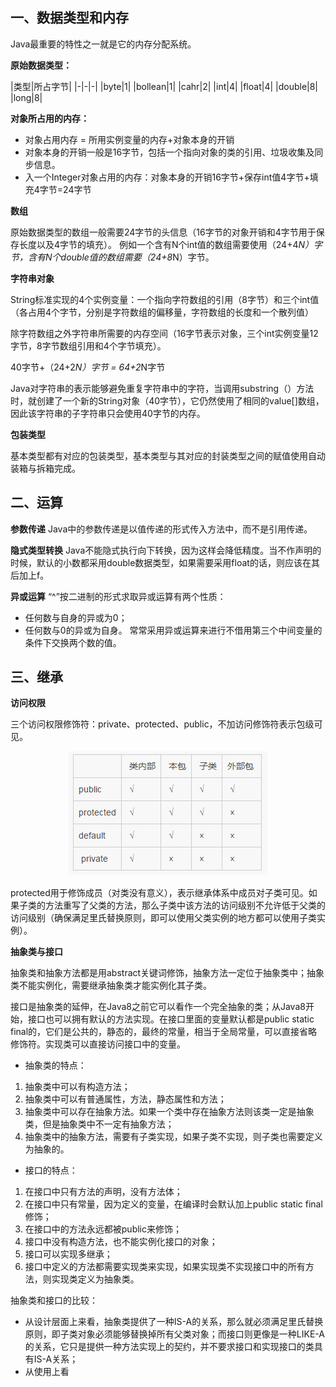 ## 一、数据类型和内存

Java最重要的特性之一就是它的内存分配系统。

**原始数据类型：**

|类型|所占字节|
|-|-|-|
|byte|1|
|bollean|1|
|cahr|2|
|int|4|
|float|4|
|double|8|
|long|8|

**对象所占用的内存：**

- 对象占用内存 = 所用实例变量的内存+对象本身的开销
- 对象本身的开销一般是16字节，包括一个指向对象的类的引用、垃圾收集及同步信息。
- 入一个Integer对象占用的内存：对象本身的开销16字节+保存int值4字节+填充4字节=24字节

**数组**

原始数据类型的数组一般需要24字节的头信息（16字节的对象开销和4字节用于保存长度以及4字节的填充）。
例如一个含有N个int值的数组需要使用（24+4*N）字节，含有N个double值的数组需要（24+8*N）字节。

**字符串对象**

String标准实现的4个实例变量：一个指向字符数组的引用（8字节）和三个int值（各占用4个字节，分别是字符数组的偏移量，字符数组的长度和一个散列值）

除字符数组之外字符串所需要的内存空间（16字节表示对象，三个int实例变量12字节，8字节数组引用和4个字节填充）。

40字节+（24+2*N）字节 = 64+2*N字节

Java对字符串的表示能够避免重复字符串中的字符，当调用substring（）方法时，就创建了一个新的String对象（40字节），它仍然使用了相同的value[]数组，因此该字符串的子字符串只会使用40字节的内存。

**包装类型**

基本类型都有对应的包装类型，基本类型与其对应的封装类型之间的赋值使用自动装箱与拆箱完成。

## 二、运算

**参数传递**
Java中的参数传递是以值传递的形式传入方法中，而不是引用传递。

**隐式类型转换**
Java不能隐式执行向下转换，因为这样会降低精度。当不作声明的时候，默认的小数都采用double数据类型，如果需要采用float的话，则应该在其后加上f。

**异或运算**
“^”按二进制的形式求取异或运算有两个性质：
- 任何数与自身的异或为0；
- 任何数与0的异或为自身。
常常采用异或运算来进行不借用第三个中间变量的条件下交换两个数的值。


## 三、继承

**访问权限**

三个访问权限修饰符：private、protected、public，不加访问修饰符表示包级可见。

<div align="center">

![title](https://raw.githubusercontent.com/XQLong/Logging/master/img/2019/07/22/1563784677899-1563784678106.png)

</div>

protected用于修饰成员（对类没有意义），表示继承体系中成员对子类可见。如果子类的方法重写了父类的方法，那么子类中该方法的访问级别不允许低于父类的访问级别（确保满足里氏替换原则，即可以使用父类实例的地方都可以使用子类实例）。

**抽象类与接口**
 
抽象类和抽象方法都是用abstract关键词修饰，抽象方法一定位于抽象类中；抽象类不能实例化，需要继承抽象类才能实例化其子类。

接口是抽象类的延伸，在Java8之前它可以看作一个完全抽象的类；从Java8开始，接口也可以拥有默认的方法实现。在接口里面的变量默认都是public static final的，它们是公共的，静态的，最终的常量，相当于全局常量，可以直接省略修饰符。实现类可以直接访问接口中的变量。

- 抽象类的特点：
1. 抽象类中可以有构造方法；
2. 抽象类中可以有普通属性，方法，静态属性和方法；
3. 抽象类中可以存在抽象方法。如果一个类中存在抽象方法则该类一定是抽象类，但是抽象类中不一定有抽象方法；
4. 抽象类中的抽象方法，需要有子类实现，如果子类不实现，则子类也需要定义为抽象的。

- 接口的特点：
1. 在接口中只有方法的声明，没有方法体；
2. 在接口中只有常量，因为定义的变量，在编译时会默认加上public static final修饰；
3. 在接口中的方法永远都被public来修饰；
4. 接口中没有构造方法，也不能实例化接口的对象；
5. 接口可以实现多继承；
6. 接口中定义的方法都需要实现类来实现，如果实现类不实现接口中的所有方法，则实现类定义为抽象类。

抽象类和接口的比较：
- 从设计层面上来看，抽象类提供了一种IS-A的关系，那么就必须满足里氏替换原则，即子类对象必须能够替换掉所有父类对象；而接口则更像是一种LIKE-A的关系，它只是提供一种方法实现上的契约，并不要求接口和实现接口的类具有IS-A关系；
- 从使用上看



